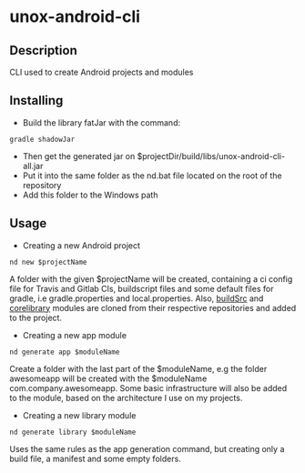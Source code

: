 # unox-android-cli

## Description
CLI used to create Android projects and modules

## Installing
- Build the library fatJar with the command:
```batch
gradle shadowJar
```
- Then get the generated jar on $projectDir/build/libs/unox-android-cli-all.jar
- Put it into the same folder as the nd.bat file located on the root of the repository
- Add this folder to the Windows path

## Usage
- Creating a new Android project
```
nd new $projectName
```
A folder with the given $projectName will be created, containing a ci config file for Travis and Gitlab CIs, buildscript files and some
default files for gradle, i.e gradle.properties and local.properties. Also, [buildSrc](https://github.com/icarohs7/unox-buildsrc)
and [corelibrary](https://github.com/icarohs7/unox-android-corelibrary) modules are cloned from their respective repositories and added
to the project.

- Creating a new app module
```
nd generate app $moduleName
```
Create a folder with the last part of the $moduleName, e.g the folder awesomeapp will be created with the $moduleName
com.company.awesomeapp. Some basic infrastructure will also be added to the module, based on the architecture I use on my projects.

- Creating a new library module
```
nd generate library $moduleName
```
Uses the same rules as the app generation command, but creating only a build file, a manifest and some empty folders.
